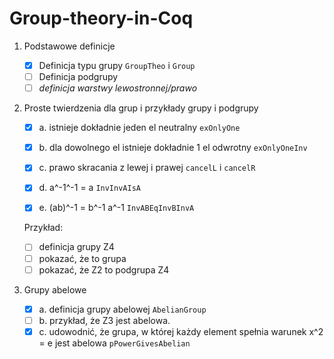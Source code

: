 # Group-theory-in-Coq
1. Podstawowe definicje
   - [x] Definicja typu grupy `GroupTheo` i `Group`
   - [ ] Definicja podgrupy
   - [ ] *definicja warstwy lewostronnej/prawo*

2. Proste twierdzenia dla grup i przykłady grupy i podgrupy

	- [x] a.  istnieje dokładnie jeden el neutralny `exOnlyOne`

	- [x] b. dla dowolnego el istnieje dokładnie 1 el odwrotny `exOnlyOneInv`

	- [x] c. prawo skracania z lewej i prawej `cancelL` i `cancelR`

	- [x] d. a^-1^-1 = a `InvInvAIsA`

	- [x] e. (ab)^-1 = b^-1 a^-1 `InvABEqInvBInvA`

	Przykład:
	- [ ] definicja grupy Z4
	- [ ] pokazać, że to grupa 
	- [ ] pokazać, że Z2 to podgrupa Z4

3. Grupy abelowe
    - [x] a. definicja grupy abelowej `AbelianGroup`
    - [ ] b. przykład, że Z3 jest abelowa.
    - [x] c. udowodnić, że grupa, w której każdy element spełnia warunek x^2 = e jest abelowa `pPowerGivesAbelian`
